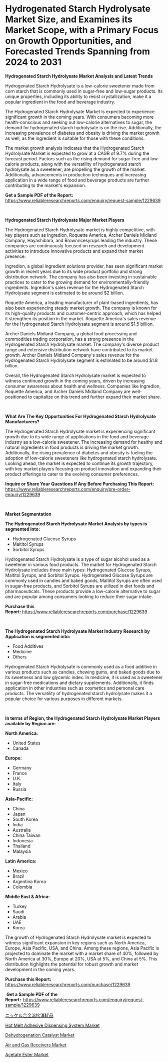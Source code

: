 <p><h1>Hydrogenated Starch Hydrolysate Market Size, and Examines its Market Scope, with a Primary Focus on Growth Opportunities, and Forecasted Trends Spanning from 2024 to 2031</h1></p><p><strong>Hydrogenated Starch Hydrolysate Market Analysis and Latest Trends</strong></p>
<p><p>Hydrogenated Starch Hydrolysate is a low-calorie sweetener made from corn starch that is commonly used in sugar-free and low-sugar products. Its unique properties, including its ability to resist crystallization, make it a popular ingredient in the food and beverage industry.</p><p>The Hydrogenated Starch Hydrolysate Market is expected to experience significant growth in the coming years. With consumers becoming more health-conscious and seeking out low-calorie alternatives to sugar, the demand for hydrogenated starch hydrolysate is on the rise. Additionally, the increasing prevalence of diabetes and obesity is driving the market growth as well, as the ingredient is suitable for those with these conditions.</p><p>The market growth analysis indicates that the Hydrogenated Starch Hydrolysate Market is expected to grow at a CAGR of 9.7% during the forecast period. Factors such as the rising demand for sugar-free and low-calorie products, along with the versatility of hydrogenated starch hydrolysate as a sweetener, are propelling the growth of the market. Additionally, advancements in production techniques and increasing application in a wide range of food and beverage products are further contributing to the market's expansion.</p></p>
<p><strong>Get a Sample PDF of the Report:&nbsp;</strong> <a href="https://www.reliableresearchreports.com/enquiry/request-sample/1229639">https://www.reliableresearchreports.com/enquiry/request-sample/1229639</a></p>
<p>&nbsp;</p>
<p><strong>Hydrogenated Starch Hydrolysate Major Market Players</strong></p>
<p><p>The Hydrogenated Starch Hydrolysate market is highly competitive, with key players such as Ingredion, Roquette America, Archer Daniels Midland Company, Hayashibara, and Brownricesyrups leading the industry. These companies are continuously focused on research and development activities to introduce innovative products and expand their market presence.</p><p>Ingredion, a global ingredient solutions provider, has seen significant market growth in recent years due to its wide product portfolio and strong distribution network. The company has also been investing in sustainable practices to cater to the growing demand for environmentally-friendly ingredients. Ingredion's sales revenue for the Hydrogenated Starch Hydrolysate segment is estimated to be around $2 billion.</p><p>Roquette America, a leading manufacturer of plant-based ingredients, has also been experiencing steady market growth. The company is known for its high-quality products and customer-centric approach, which has helped it strengthen its position in the market. Roquette America's sales revenue for the Hydrogenated Starch Hydrolysate segment is around $1.5 billion.</p><p>Archer Daniels Midland Company, a global food processing and commodities trading corporation, has a strong presence in the Hydrogenated Starch Hydrolysate market. The company's diverse product range and extensive distribution network have contributed to its market growth. Archer Daniels Midland Company's sales revenue for the Hydrogenated Starch Hydrolysate segment is estimated to be around $1.8 billion.</p><p>Overall, the Hydrogenated Starch Hydrolysate market is expected to witness continued growth in the coming years, driven by increasing consumer awareness about health and wellness. Companies like Ingredion, Roquette America, and Archer Daniels Midland Company are well-positioned to capitalize on this trend and further expand their market share.</p></p>
<p>&nbsp;</p>
<p><strong>What Are The Key Opportunities For Hydrogenated Starch Hydrolysate Manufacturers?</strong></p>
<p><p>The Hydrogenated Starch Hydrolysate market is experiencing significant growth due to its wide range of applications in the food and beverage industry as a low-calorie sweetener. The increasing demand for healthy and natural ingredients in food products is driving the market growth. Additionally, the rising prevalence of diabetes and obesity is fueling the adoption of low-calorie sweeteners like hydrogenated starch hydrolysate. Looking ahead, the market is expected to continue its growth trajectory, with key market players focusing on product innovation and expanding their product offerings to cater to the evolving consumer preferences.</p></p>
<p><strong>Inquire or Share Your Questions If Any Before Purchasing This Report:</strong> <a href="https://www.reliableresearchreports.com/enquiry/pre-order-enquiry/1229639">https://www.reliableresearchreports.com/enquiry/pre-order-enquiry/1229639</a></p>
<p>&nbsp;</p>
<p><strong>Market Segmentation</strong></p>
<p><strong>The Hydrogenated Starch Hydrolysate Market Analysis by types is segmented into:</strong></p>
<p><ul><li>Hydrogenated Glucose Syrups</li><li>Maltitol Syrups</li><li>Sorbitol Syrups</li></ul></p>
<p><p>Hydrogenated Starch Hydrolysate is a type of sugar alcohol used as a sweetener in various food products. The market for Hydrogenated Starch Hydrolysate includes three main types: Hydrogenated Glucose Syrups, Maltitol Syrups, and Sorbitol Syrups. Hydrogenated Glucose Syrups are commonly used in candies and baked goods, Maltitol Syrups are often used in sugar-free products, and Sorbitol Syrups are utilized in diet foods and pharmaceuticals. These products provide a low-calorie alternative to sugar and are popular among consumers looking to reduce their sugar intake.</p></p>
<p><strong>Purchase this Report:&nbsp;</strong><a href="https://www.reliableresearchreports.com/purchase/1229639">https://www.reliableresearchreports.com/purchase/1229639</a></p>
<p>&nbsp;</p>
<p><strong>The Hydrogenated Starch Hydrolysate Market Industry Research by Application is segmented into:</strong></p>
<p><ul><li>Food Additives</li><li>Medicine</li><li>Others</li></ul></p>
<p><p>Hydrogenated Starch Hydrolysate is commonly used as a food additive in various products such as candies, chewing gums, and baked goods due to its sweetness and low glycemic index. In medicine, it is used as a sweetener in sugar-free medications and dietary supplements. Additionally, it finds application in other industries such as cosmetics and personal care products. The versatility of hydrogenated starch hydrolysate makes it a popular choice for various purposes in different markets.</p></p>
<p>&nbsp;</p>
<p><strong>In terms of Region, the Hydrogenated Starch Hydrolysate Market Players available by Region are:</strong></p>
<p>
    <p> <strong> North America: </strong>
        <ul>
            <li>United States</li>
            <li>Canada</li>
        </ul>
        </p> 
    <p> <strong> Europe: </strong>
        <ul>
            <li>Germany</li>
            <li>France</li>
            <li>U.K.</li>
            <li>Italy</li>
            <li>Russia</li>
        </ul>
        </p> 
    <p> <strong> Asia-Pacific: </strong>
        <ul>
            <li>China</li>
            <li>Japan</li>
            <li>South Korea</li>
            <li>India</li>
            <li>Australia</li>
            <li>China Taiwan</li>
            <li>Indonesia</li>
            <li>Thailand</li>
            <li>Malaysia</li>
        </ul>
        </p> 
    <p> <strong> Latin America: </strong>
        <ul>
            <li>Mexico</li>
            <li>Brazil</li>
            <li>Argentina Korea</li>
            <li>Colombia</li>
        </ul>
        </p> 
    <p> <strong> Middle East & Africa: </strong>
        <ul>
            <li>Turkey</li>
            <li>Saudi</li>
            <li>Arabia</li>
            <li>UAE</li>
            <li>Korea</li>
        </ul>
    </p>
    </p>
<p><p>The growth of Hydrogenated Starch Hydrolysate market is expected to witness significant expansion in key regions such as North America, Europe, Asia Pacific, USA, and China. Among these regions, Asia Pacific is projected to dominate the market with a market share of 40%, followed by North America at 30%, Europe at 20%, USA at 5%, and China at 5%. This distribution highlights the potential for robust growth and market development in the coming years.</p></p>
<p><strong>Purchase this Report: </strong><a href="https://www.reliableresearchreports.com/purchase/1229639">https://www.reliableresearchreports.com/purchase/1229639</a></p>
<p>&nbsp;<strong>Get a Sample PDF of the Report:&nbsp;&nbsp;</strong><a href="https://www.reliableresearchreports.com/enquiry/request-sample/1229639">https://www.reliableresearchreports.com/enquiry/request-sample/1229639</a></p>
<p><strong></strong></p>
<p><p><a href="https://github.com/ihabdkwlxs948/Market-Research-Report-List-1/blob/main/1815887191758.md">ニッケル合金溶接消耗品</a></p><p><a href="https://issuu.com/reportprime-2/docs/hot-melt-adhesive-dispensing-system-market-size-20">Hot Melt Adhesive Dispensing System Market</a></p><p><a href="https://github.com/biheemgalvinlouises6hokrh3h/Market-Research-Report-List-1/blob/main/dehydrogenation-catalyst-market.md">Dehydrogenation Catalyst Market</a></p><p><a href="https://issuu.com/reportprime-2/docs/air-and-gas-receivers-market-size-2030.pptx">Air and Gas Receivers Market</a></p><p><a href="https://github.com/guneycigdem35/Market-Research-Report-List-2/blob/main/acetate-ester-market.md">Acetate Ester Market</a></p></p>